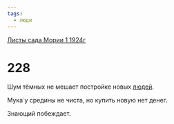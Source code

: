 ```yaml
---
tags:
  - люди
---
```


[Листы сада Мории 1 1924г](/agni/1924)

# 228
Шум тёмных не мешает постройке новых [людей](/tag/#люди).   

Мука́ у средины не чиста, но купить новую нет денег.   

Знающий побеждает.   

